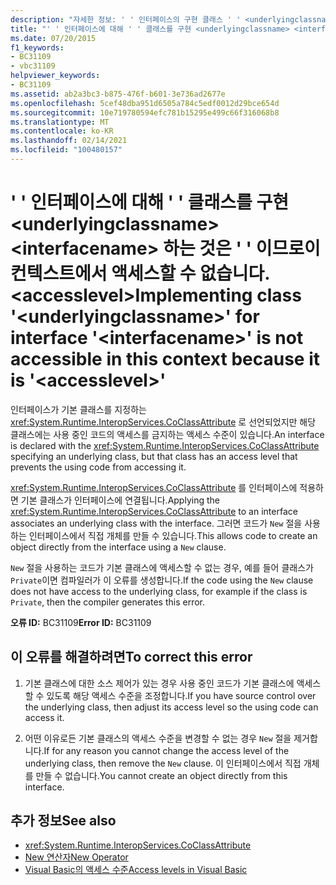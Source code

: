 ```yaml
---
description: "자세한 정보: ' ' 인터페이스의 구현 클래스 ' ' <underlyingclassname> <interfacename> 은 (는) ' ' 이므로이 컨텍스트에서 액세스할 수 없습니다. <accesslevel>"
title: "' ' 인터페이스에 대해 ' ' 클래스를 구현 <underlyingclassname> <interfacename> 하는 것은 ' ' 이므로이 컨텍스트에서 액세스할 수 없습니다. <accesslevel>"
ms.date: 07/20/2015
f1_keywords:
- BC31109
- vbc31109
helpviewer_keywords:
- BC31109
ms.assetid: ab2a3bc3-b875-476f-b601-3e736ad2677e
ms.openlocfilehash: 5cef48dba951d6505a784c5edf0012d29bce654d
ms.sourcegitcommit: 10e719780594efc781b15295e499c66f316068b8
ms.translationtype: MT
ms.contentlocale: ko-KR
ms.lasthandoff: 02/14/2021
ms.locfileid: "100480157"
---
```

# <a name="implementing-class-underlyingclassname-for-interface-interfacename-is-not-accessible-in-this-context-because-it-is-accesslevel"></a><span data-ttu-id="7269a-103">' ' 인터페이스에 대해 ' ' 클래스를 구현 \<underlyingclassname> \<interfacename> 하는 것은 ' ' 이므로이 컨텍스트에서 액세스할 수 없습니다. \<accesslevel></span><span class="sxs-lookup"><span data-stu-id="7269a-103">Implementing class '\<underlyingclassname>' for interface '\<interfacename>' is not accessible in this context because it is '\<accesslevel>'</span></span>

<span data-ttu-id="7269a-104">인터페이스가 기본 클래스를 지정하는 <xref:System.Runtime.InteropServices.CoClassAttribute> 로 선언되었지만 해당 클래스에는 사용 중인 코드의 액세스를 금지하는 액세스 수준이 있습니다.</span><span class="sxs-lookup"><span data-stu-id="7269a-104">An interface is declared with the <xref:System.Runtime.InteropServices.CoClassAttribute> specifying an underlying class, but that class has an access level that prevents the using code from accessing it.</span></span>  
  
 <span data-ttu-id="7269a-105"><xref:System.Runtime.InteropServices.CoClassAttribute> 를 인터페이스에 적용하면 기본 클래스가 인터페이스에 연결됩니다.</span><span class="sxs-lookup"><span data-stu-id="7269a-105">Applying the <xref:System.Runtime.InteropServices.CoClassAttribute> to an interface associates an underlying class with the interface.</span></span> <span data-ttu-id="7269a-106">그러면 코드가 `New` 절을 사용하는 인터페이스에서 직접 개체를 만들 수 있습니다.</span><span class="sxs-lookup"><span data-stu-id="7269a-106">This allows code to create an object directly from the interface using a `New` clause.</span></span>  
  
 <span data-ttu-id="7269a-107">`New` 절을 사용하는 코드가 기본 클래스에 액세스할 수 없는 경우, 예를 들어 클래스가 `Private`이면 컴파일러가 이 오류를 생성합니다.</span><span class="sxs-lookup"><span data-stu-id="7269a-107">If the code using the `New` clause does not have access to the underlying class, for example if the class is `Private`, then the compiler generates this error.</span></span>  
  
 <span data-ttu-id="7269a-108">**오류 ID:** BC31109</span><span class="sxs-lookup"><span data-stu-id="7269a-108">**Error ID:** BC31109</span></span>  
  
## <a name="to-correct-this-error"></a><span data-ttu-id="7269a-109">이 오류를 해결하려면</span><span class="sxs-lookup"><span data-stu-id="7269a-109">To correct this error</span></span>  
  
1. <span data-ttu-id="7269a-110">기본 클래스에 대한 소스 제어가 있는 경우 사용 중인 코드가 기본 클래스에 액세스할 수 있도록 해당 액세스 수준을 조정합니다.</span><span class="sxs-lookup"><span data-stu-id="7269a-110">If you have source control over the underlying class, then adjust its access level so the using code can access it.</span></span>  
  
2. <span data-ttu-id="7269a-111">어떤 이유로든 기본 클래스의 액세스 수준을 변경할 수 없는 경우 `New` 절을 제거합니다.</span><span class="sxs-lookup"><span data-stu-id="7269a-111">If for any reason you cannot change the access level of the underlying class, then remove the `New` clause.</span></span> <span data-ttu-id="7269a-112">이 인터페이스에서 직접 개체를 만들 수 없습니다.</span><span class="sxs-lookup"><span data-stu-id="7269a-112">You cannot create an object directly from this interface.</span></span>  
  
## <a name="see-also"></a><span data-ttu-id="7269a-113">추가 정보</span><span class="sxs-lookup"><span data-stu-id="7269a-113">See also</span></span>

- <xref:System.Runtime.InteropServices.CoClassAttribute>
- [<span data-ttu-id="7269a-114">New 연산자</span><span class="sxs-lookup"><span data-stu-id="7269a-114">New Operator</span></span>](../language-reference/operators/new-operator.md)
- [<span data-ttu-id="7269a-115">Visual Basic의 액세스 수준</span><span class="sxs-lookup"><span data-stu-id="7269a-115">Access levels in Visual Basic</span></span>](../programming-guide/language-features/declared-elements/access-levels.md)
